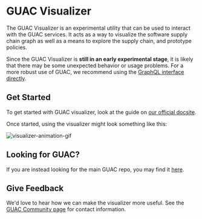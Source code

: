 # GUAC Visualizer

The GUAC Visualizer is an experimental utility that can be used to interact with
the GUAC services. It acts as a way to visualize the software supply chain graph
as well as a means to explore the supply chain, and prototype policies.

Since the GUAC Visualizer is **still in an early experimental stage**, it is likely
that there may be some unexpected behavior or usage problems. For a more robust
use of GUAC, we recommend using the
[GraphQL interface directly](https://github.com/guacsec/guac/blob/main/demo/GraphQL.md).

## Get Started

To get started with GUAC visualizer, look at the guide on [our official docsite](https://docs.guac.sh/guac-visualizer/).

Once started, using the visualizer might look something like this:

![visualizer-animation-gif](https://github.com/guacsec/guac-visualizer/assets/68356865/06128619-8a69-4f52-9265-941c48b0be50)

## Looking for GUAC?

If you are instead looking for the main GUAC repo, you may find it [here](https://github.com/guacsec/guac).

## Give Feedback

We'd love to hear how we can make the visualizer more useful.
See the [GUAC Community page](https://guac.sh/community) for contact information.
